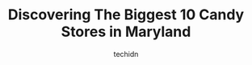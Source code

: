 ---
layout: ampstory
image: https://i0.wp.com/paketmu.com/wp-content/uploads/2023/06/olde-town-candy-company-0-in-maryland-1686367651.jpeg?resize=640,853
author: techidn
featured: false
description: Explore the diverse Candy Store scene in Maryland, home to an incredible selection of 10 establishments catering to every taste. Whether youre in search of iconic favorites or undiscovered 
title: Discovering The Biggest 10 Candy Stores in Maryland
cover:
   title: Discovering The Biggest 10 Candy Stores in Maryland
   subtitle: RICKPATE
   background: https://paketmu.com/wp-content/uploads/2023/06/olde-town-candy-company-0-in-maryland-1686367651.jpeg

pages: 
 - layout: thirds
   top: <h1>#1 Bomboys Homemade Candy</h1>
   bottom: "<p>Theres just no better candy out in the world!  I miss my HDG hometown and always make sure to stop here when I come to town.  Ive watched them expand from the tiny </p>"
   background: https://paketmu.com/wp-content/uploads/2023/06/olde-town-candy-company-1-in-maryland-1686367652.jpeg
   backgroundblur: true
 - layout: thirds
   top: <h1>#2 Lolli & Pops</h1>
   bottom: "<p>A wonderful candy shop with so many options that you can mix and match. The staff is usually pretty friendly and helpful. They also have nice gift options depending on th</p>"
   background: https://paketmu.com/wp-content/uploads/2023/06/olde-town-candy-company-2-in-maryland-1686367653.jpeg
   cta:
      link: https://paketmu.com/discovering-the-biggest-10-candy-stores-in-maryland/
      text: Discovering The Biggest 10 Candy Stores in Maryland
 - layout: thirds
   top: <h1>#3 Savannah Candy Kitchen</h1>
   bottom: "<p>Savannah Candy Kitchen at the National Harbor has enough candy variety to satisfy any sweet cravings! Hard to know where to look, as there is something special in every c</p>"
   background: https://paketmu.com/wp-content/uploads/2023/06/olde-town-candy-company-3-in-maryland-1686367654.jpeg
   cta:
      link: https://paketmu.com/discovering-the-biggest-10-candy-stores-in-maryland/
      text: Discovering The Biggest 10 Candy Stores in Maryland
 - layout: thirds
   top: <h1>#4 Lolli & Pops</h1>
   bottom: "<p>10300 Little Patuxent Pkwy Suite 1050, Columbia, MD 21044, United States</p>"
   background: https://images.unsplash.com/photo-1462556791646-c201b8241a94?ixlib=rb-4.0.3&ixid=MnwxMjA3fDB8MHxwaG90by1wYWdlfHx8fGVufDB8fHx8&auto=format&fit=crop&w=640&h=853&q=80
   cta:
      link: https://paketmu.com/discovering-the-biggest-10-candy-stores-in-maryland/
      text: Discovering The Biggest 10 Candy Stores in Maryland
 - layout: thirds
   top: <h1>#5 ITSUGAR</h1>
   bottom: "<p>6800 Oxon Hill Rd #880, Oxon Hill, MD 20745, United States</p>"
   background: https://images.unsplash.com/photo-1518640467707-6811f4a6ab73?ixlib=rb-4.0.3&ixid=MnwxMjA3fDB8MHxwaG90by1wYWdlfHx8fGVufDB8fHx8&auto=format&fit=crop&w=640&h=853&q=80
   cta:
      link: https://paketmu.com/discovering-the-biggest-10-candy-stores-in-maryland/
      text: Discovering The Biggest 10 Candy Stores in Maryland
 - layout: thirds
   top: <h1>#6 Wockenfuss Candies #20</h1>
   bottom: "<p>10300 Little Patuxent Pkwy, Columbia, MD 21044, United States</p>"
   background: https://images.unsplash.com/photo-1632260260864-caf7fde5ec36?ixlib=rb-4.0.3&ixid=MnwxMjA3fDB8MHxwaG90by1wYWdlfHx8fGVufDB8fHx8&auto=format&fit=crop&w=640&h=853&q=80
   cta:
      link: https://paketmu.com/discovering-the-biggest-10-candy-stores-in-maryland/
      text: Discovering The Biggest 10 Candy Stores in Maryland
 - layout: thirds
   top: <h1>#7 The Candy Store</h1>
   bottom: "<p>7010 Reisterstown Rd, Baltimore, MD 21215, United States</p>"
   background: https://images.unsplash.com/photo-1552083974-186346191183?ixlib=rb-4.0.3&ixid=MnwxMjA3fDB8MHxwaG90by1wYWdlfHx8fGVufDB8fHx8&auto=format&fit=crop&w=640&h=853&q=80
   cta:
      link: https://paketmu.com/discovering-the-biggest-10-candy-stores-in-maryland/
      text: Discovering The Biggest 10 Candy Stores in Maryland
 - layout: thirds
   middle: Continue reading...
   background: https://images.unsplash.com/photo-1613843873231-1447db182f97?ixlib=rb-4.0.3&ixid=MnwxMjA3fDB8MHxwaG90by1wYWdlfHx8fGVufDB8fHx8&auto=format&fit=crop&w=640&h=853&q=80
   cta:
      link: https://paketmu.com/discovering-the-biggest-10-candy-stores-in-maryland/
      text: Discovering The Biggest 10 Candy Stores in Maryland
      
---